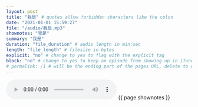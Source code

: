 ```yaml
---
layout: post
title: "我是" # quotes allow forbidden characters like the colon
date: "2021-01-01 15:59:27"
file: "/audio/我是.mp3"
shownotes: "我是"
summary: "我是"
duration: "file_duration" # audio length in min:sec
length: "file_length" # filesize in bytes
explicit: "no" # change to yes to flag with the explicit tag
block: "no" # change to yes to keep an episode from showing up in iTunes
# permalink: /1 # will be the ending part of the pages URL, delete to default to the title
---
```


<audio controls>
<source src="{{site.url}}{{site.baseurl}}{{ page.file }}" type="audio/x-mp3">
Your browser does not support the audio element.
</audio>
{{ page.shownotes }}
